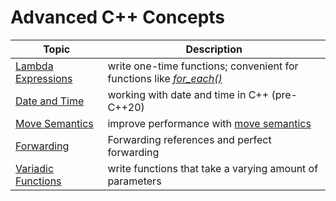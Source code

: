 # Advanced C++ Concepts

| Topic | Description |
| ----- | ----------- |
| [Lambda Expressions](https://github.com/EthanC2/Notes-and-Writeups/blob/main/C++/Advanced/Lambda%20Expressions.md) | write one-time functions; convenient for functions like [_for\_each()_](https://en.cppreference.com/w/cpp/algorithm/for_each) |
| [Date and Time](https://github.com/EthanC2/Notes-and-Writeups/blob/main/C%2B%2B/Advanced/Date%20and%20Time.md) | working with date and time in C++ (pre-C++20) |
| [Move Semantics](https://github.com/EthanC2/Notes-and-Writeups/blob/main/C%2B%2B/Advanced/Move%20Semantics.md) | improve performance with [move semantics](https://mbevin.wordpress.com/2012/11/20/move-semantics/)  |
| [Forwarding](https://github.com/EthanC2/Notes-and-Writeups/blob/main/C%2B%2B/Advanced/Forwarding.md) | Forwarding references and perfect forwarding |
| [Variadic Functions](https://github.com/EthanC2/Notes-and-Writeups/blob/main/C++/Advanced/Variadic%20Functions.md) | write functions that take a varying amount of parameters |
